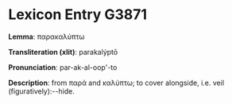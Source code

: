 # Lexicon Entry G3871

**Lemma**: παρακαλύπτω

**Transliteration (xlit)**: parakalýptō

**Pronunciation**: par-ak-al-oop'-to

**Description**:
from παρά and καλύπτω; to cover alongside, i.e. veil (figuratively):--hide.
